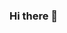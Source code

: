 ### Hi there 👋

<!--
**Likyelesh/Likyelesh** is a ✨ _special_ ✨ repository because its `README.md` (this file) appears on your GitHub profile.


- 🔭 I’m currently working on Java script,CSS and HTML...
- 
